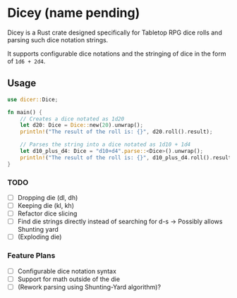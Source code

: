 # Dicey (name pending)

Dicey is a Rust crate designed specifically for Tabletop RPG dice rolls and parsing such dice notation strings.

It supports configurable dice notations and the stringing of dice in the form of `1d6 + 2d4`.

## Usage
```rust
use dicer::Dice;

fn main() {
    // Creates a dice notated as 1d20
    let d20: Dice = Dice::new(20).unwrap();
    println!("The result of the roll is: {}", d20.roll().result);

    // Parses the string into a dice notated as 1d10 + 1d4
    let d10_plus_d4: Dice = "d10+d4".parse::<Dice>().unwrap();
    println!("The result of the roll is: {}", d10_plus_d4.roll().result);
}
```

### TODO
- [ ] Dropping die  (dl, dh)
- [ ] Keeping die   (kl, kh)
- [ ] Refactor dice slicing
- [ ] Find die strings directly instead of searching for d-s -> Possibly allows Shunting yard
- [ ] (Exploding die)
 
### Feature Plans
- [ ] Configurable dice notation syntax
- [ ] Support for math outside of the die
- [ ] (Rework parsing using Shunting-Yard algorithm)?